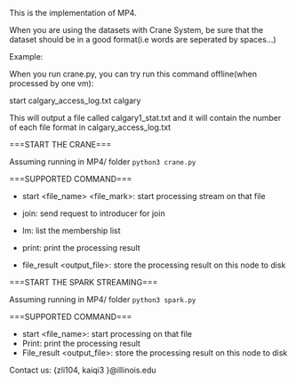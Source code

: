 This is the implementation of MP4. 

When you are using the datasets with Crane System, be sure that the dataset should be in a good format(i.e words are seperated by spaces...)

Example:

When you run crane.py, you can try run this command offline(when processed by one vm):

start calgary_access_log.txt calgary

This will output a file called calgary1_stat.txt and it will contain the number of each file format in calgary_access_log.txt

===START THE CRANE===

Assuming running in MP4/ folder
`python3 crane.py`



===SUPPORTED COMMAND===

* start <file_name> <file_mark>: start processing stream on that file

* join: send request to introducer for join

* lm: list the membership list

* print: print the processing result

* file_result <output_file>: store the processing result on this node to disk

  

===START THE SPARK STREAMING===

Assuming running in MP4/ folder
`python3 spark.py`



===SUPPORTED COMMAND===

- start <file_name>: start processing on that file
- Print: print the processing result
- File_result  <output_file>: store the processing result on this node to disk



Contact us: {zli104, kaiqi3 }@illinois.edu

